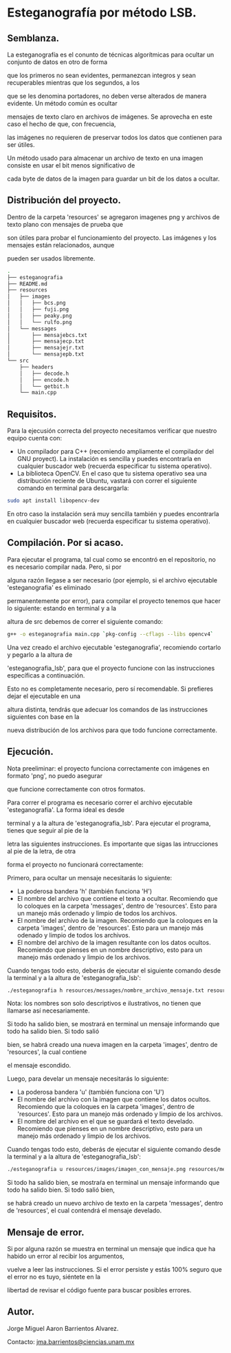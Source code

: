 # Esteganografía por método LSB.

## Semblanza.
La esteganografía es el conunto de técnicas algorítmicas para ocultar un conjunto de datos en otro de forma

que los primeros no sean evidentes, permanezcan integros y sean recuperables mientras que los segundos, a los

que se les denomina portadores, no deben verse alterados de manera evidente. Un método común es ocultar 

mensajes de texto claro en archivos de imágenes. Se aprovecha en este caso el hecho de que, con frecuencia, 

las imágenes no requieren de preservar todos los datos que contienen para ser útiles.

Un método usado para almacenar un archivo de texto en una imagen consiste en usar el bit menos significativo de 

cada byte de datos de la imagen para guardar un bit de los datos a ocultar.

## Distribución del proyecto.
Dentro de la carpeta 'resources' se agregaron imagenes png y archivos de texto plano con mensajes de prueba que 

son útiles para probar el funcionamiento del proyecto. Las imágenes y los mensajes están relacionados, aunque 

pueden ser usados libremente.
```bash
.
├── esteganografia
├── README.md
├── resources
│   ├── images
│   │   ├── bcs.png
│   │   ├── fuji.png
│   │   ├── peaky.png
│   │   └── rulfo.png
│   └── messages
│       ├── mensajebcs.txt
│       ├── mensajecp.txt
│       ├── mensajejr.txt
│       └── mensajepb.txt
└── src
    ├── headers
    │   ├── decode.h
    │   ├── encode.h
    │   └── getbit.h
    └── main.cpp
```
## Requisitos.
Para la ejecusión correcta del proyecto necesitamos verificar que nuestro equipo cuenta con: 
* Un compilador para C++ (recomiendo ampliamente el compilador del GNU proyect). La instalación es sencilla y puedes
encontrarla en cualquier buscador web (recuerda especificar tu sistema operativo).
* La biblioteca OpenCV. En el caso que tu sistema operativo sea una distribución reciente de Ubuntu, vastará con correr
el siguiente comando en terminal para descargarla:
```bash
sudo apt install libopencv-dev
```
En otro caso la instalación será muy sencilla también y puedes encontrarla en cualquier buscador web (recuerda especificar
tu sistema operativo).

## Compilación. Por si acaso.
Para ejecutar el programa, tal cual como se encontró en el repositorio, no es necesario compilar nada. Pero, si por 

alguna razón llegase a ser necesario (por ejemplo, si el archivo ejecutable 'esteganografia' es eliminado 

permanentemente por error), para compilar el proyecto tenemos que hacer lo siguiente: estando en terminal y a la

altura de src debemos de correr el siguiente comando:
```bash
g++ -o esteganografia main.cpp `pkg-config --cflags --libs opencv4`
```
Una vez creado el archivo ejecutable 'esteganografia', recomiendo cortarlo y pegarlo a la altura de 

'esteganografia_lsb', para que el proyecto funcione con las instrucciones específicas a continuación. 

Esto no es completamente necesario, pero sí recomendable. Si prefieres dejar el ejecutable en una 

altura distinta, tendrás que  adecuar los comandos de las instrucciones siguientes con base en la 

nueva distribución de los archivos para que todo funcione correctamente.

## Ejecución.
Nota preeliminar: el proyecto funciona correctamente con imágenes en formato 'png', no puedo asegurar

que funcione correctamente con otros formatos. 


Para correr el programa es necesario correr el archivo ejecutable 'esteganografía'. La forma ideal es desde 

terminal y  a la altura de 'esteganografia_lsb'. Para ejecutar el programa, tienes que seguir al pie de la

letra las siguientes  instrucciones. Es importante que sigas las intrucciones al pie de la letra, de otra 

forma el proyecto no funcionará correctamente:

Primero, para ocultar un mensaje necesitarás lo siguiente:
* La poderosa bandera 'h' (también funciona 'H')
* El nombre del archivo que contiene el texto a ocultar. Recomiendo que lo coloques en la carpeta 'messages', dentro de 
'resources'. Esto para un manejo más ordenado y limpio de todos los archivos.
* El nombre del archivo de la imagen. Recomiendo que la coloques en la carpeta 'images', dentro de 'resources'. Esto
para un manejo más odenado y limpio de todos los archivos.
* El nombre del archivo de la imagen resultante con los datos ocultos. Recomiendo que pienses en un nombre descriptivo, 
esto para un manejo más ordenado y limpio de los archivos.

Cuando tengas todo esto, deberás de ejecutar el siguiente comando desde la terminal y a la altura de 'esteganografia_lsb':
```bash
./esteganografia h resources/messages/nombre_archivo_mensaje.txt resources/images/nombre_img_original.png resources/images/nombre_img_final.png 
```

Nota: los nombres son solo descriptivos e ilustrativos, no tienen que llamarse así necesariamente.

Si todo ha salido bien, se mostrará en terminal un mensaje informando que todo ha salido bien. Si todo salió

bien, se habrá creado una nueva imagen en la carpeta 'images', dentro de 'resources', la cual contiene

el mensaje escondido.

Luego, para develar un mensaje necesitarás lo siguiente:
* La poderosa bandera 'u' (también funciona con 'U')
* El nombre del archivo con la imagen que contiene los datos ocultos. Recomiendo que la coloques en la carpeta 'images',
dentro de 'resources'. Esto para un manejo más ordenado y limpio de los archivos.
* El nombre del archivo en el que se guardará el texto develado. Recomiendo que pienses en un nombre descriptivo, esto
para un manejo más ordenado y limpio de los archivos.

Cuando tengas todo esto, deberás de ejecutar el siguiente comando desde la terminal y a la altura de 'esteganografia_lsb':
```bash
./esteganografia u resources/images/imagen_con_mensaje.png resources/messages/archivo_para_mensaje.txt
```

Si todo ha salido bien, se mostraŕa en terminal un mensaje informando que todo ha salido bien. Si todo salió bien,

se habrá creado un nuevo archivo de texto en la carpeta 'messages', dentro de 'resources', el cual contendrá el mensaje develado.

## Mensaje de error.

Si por alguna razón se muestra en terminal un mensaje que indica que ha habido un error al recibir los argumentos,

vuelve a leer las instrucciones. Si el error persiste y estás 100% seguro que el error no es tuyo, siéntete en la 

libertad de revisar el código fuente para buscar posibles errores.

## Autor.

Jorge Miguel Aaron Barrientos Alvarez.

Contacto: jma.barrientos@ciencias.unam.mx

